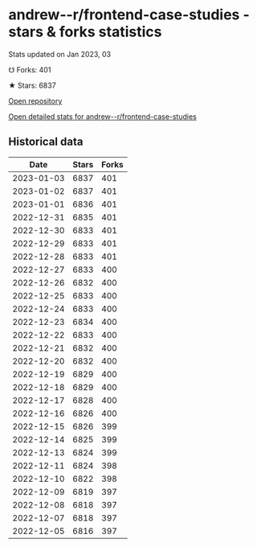 # andrew--r/frontend-case-studies - stars & forks statistics

Stats updated on Jan 2023, 03

☋ Forks: 401

★ Stars: 6837

[Open repository](https://github.com/andrew--r/frontend-case-studies)

[Open detailed stats for andrew--r/frontend-case-studies](https://reviewgithub.com/rep/andrew--r/frontend-case-studies)

## Historical data
| Date | Stars | Forks |
|------|-------|-------|
| 2023-01-03 | 6837 | 401 | 
| 2023-01-02 | 6837 | 401 | 
| 2023-01-01 | 6836 | 401 | 
| 2022-12-31 | 6835 | 401 | 
| 2022-12-30 | 6833 | 401 | 
| 2022-12-29 | 6833 | 401 | 
| 2022-12-28 | 6833 | 401 | 
| 2022-12-27 | 6833 | 400 | 
| 2022-12-26 | 6832 | 400 | 
| 2022-12-25 | 6833 | 400 | 
| 2022-12-24 | 6833 | 400 | 
| 2022-12-23 | 6834 | 400 | 
| 2022-12-22 | 6833 | 400 | 
| 2022-12-21 | 6832 | 400 | 
| 2022-12-20 | 6832 | 400 | 
| 2022-12-19 | 6829 | 400 | 
| 2022-12-18 | 6829 | 400 | 
| 2022-12-17 | 6828 | 400 | 
| 2022-12-16 | 6826 | 400 | 
| 2022-12-15 | 6826 | 399 | 
| 2022-12-14 | 6825 | 399 | 
| 2022-12-13 | 6824 | 399 | 
| 2022-12-11 | 6824 | 398 | 
| 2022-12-10 | 6822 | 398 | 
| 2022-12-09 | 6819 | 397 | 
| 2022-12-08 | 6818 | 397 | 
| 2022-12-07 | 6818 | 397 | 
| 2022-12-05 | 6816 | 397 | 

